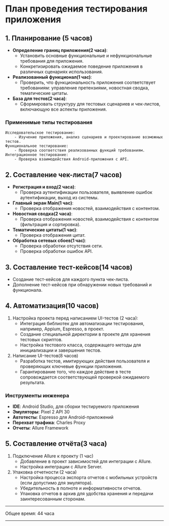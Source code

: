 # План проведения тестирования приложения


## 1. Планирование (5 часов)
- **Определение границ приложения(2 часа)**:
    - Установить основные функциональные и нефункциональные требования для приложения.
    - Конкретизировать ожидаемое поведение приложения в различных сценариях использования.
- **Реализованный функционал(1 час)**:
    - Проверить, что функциональность приложения соответствует требованиям: управление претензиями, новостная сводка, тематические цитаты.
- **База для тестов(2 часа)**:
    - Сформировать структуру для тестовых сценариев и чек-листов, включающую все аспекты приложения.

### Применимые типы тестирования
```
Исследовательское тестирование:
    - Изучение приложения, анализ сценариев и проектирование возможных тестов.
Функциональное тестирование:
    - Проверка соответствия реализованных функций требованиям.
Интеграционное тестирование:
    - Проверка взаимодействия Android-приложения с API.
```


## 2. Составление чек-листа(7 часов)
- **Регистрация и вход(2 часа)**:
    - Проверка аутентификации пользователя, выявление ошибок аутентификации, выход из системы.
- **Главный экран Main(1 час)**:
    - Проверка отображения новостей, взаимодействия с контентом.
- **Новостная сводка(2 часа)**:
    - Проверка отображения новостей, взаимодействия с контентом (фильтрация и сортировка).
- **Тематические цитаты(1 час)**:
    - Проверка отображения цитат.
- **Обработка сетевых сбоев(1 час)**:
    - Проверка обработки отсутствия сети.
    - Проверка обработки ошибок API.



## 3. Составление тест-кейсов(14 часов)
- Создание тест-кейсов для каждого пункта чек-листа.
- Дополнение тест-кейсов при обнаружении новых требований и функционала.



## 4. Автоматизация(10 часов)
1. Настройка проекта перед написанием UI-тестов (2 часа):
    - Интеграция библиотек для автоматизации тестирования, например, Appium, Espresso, в проект.
    - Создание специальной директории в проекте для хранения тестовых скриптов.
    - Настройка тестового класса, содержащего методы для инициализации и завершения тестов.
2. Написание UI-тестов(8 часов)
    - Разработка тестов, имитирующих действия пользователя и проверяющих ключевые функции приложения.
    - Гарантирование того, что каждое действие в тесте сопровождается соответствующей проверкой ожидаемого результата.

### Инструменты инженера

- **IDE**: Android Studio, для сборки тестируемого приложения
- **Эмуляторы**: Pixel 2 API 30 
- **Автотесты**: Espresso для Android-приложений
- **Перехват трафика**: Charles Proxy
- **Отчеты**: Allure Framework



## 5. Составление отчёта(3 часа)

1. Подключение Allure к проекту (1 час)
    - Добавление в проект зависимостей для интеграции с Allure.
    - Настройка интеграции с Allure Server. 
2. Упаковка отчетности (2 часа)
    - Настройка процесса экспорта отчетов с мобильных устройств (если допустимо для эмулятора).
    - Убедительность в полноте и информативности отчетов.
    - Упаковка отчетов в архив для удобства хранения и передачи заинтересованным сторонам.

---

Общее время: 44 часа

---




